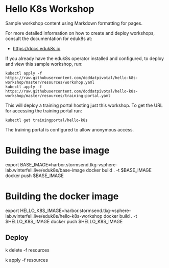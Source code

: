 Hello K8s Workshop
=====================

Sample workshop content using Markdown formatting for pages.

For more detailed information on how to create and deploy workshops, consult
the documentation for eduk8s at:

* https://docs.eduk8s.io

If you already have the eduk8s operator installed and configured, to deploy
and view this sample workshop, run:

```
kubectl apply -f https://raw.githubusercontent.com/doddatpivotal/hello-k8s-workshop/master/resources/workshop.yaml
kubectl apply -f https://raw.githubusercontent.com/doddatpivotal/hello-k8s-workshop/master/resources/training-portal.yaml
```

This will deploy a training portal hosting just this workshop. To get the
URL for accessing the training portal run:

```
kubectl get trainingportal/hello-k8s
```

The training portal is configured to allow anonymous access.

# Building the base image

export BASE_IMAGE=harbor.stormsend.tkg-vsphere-lab.winterfell.live/eduk8s/base-image
docker build . -t $BASE_IMAGE
docker push $BASE_IMAGE

# Building the docker image

export HELLO_K8S_IMAGE=harbor.stormsend.tkg-vsphere-lab.winterfell.live/eduk8s/hello-k8s-workshop
docker build . -t $HELLO_K8S_IMAGE
docker push $HELLO_K8S_IMAGE

## Deploy

k delete -f resources

k apply -f resources

